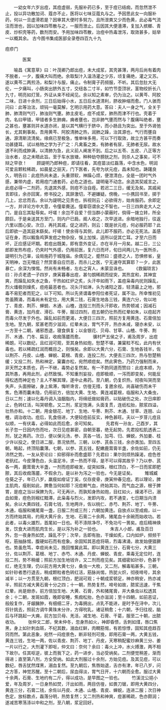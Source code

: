 <!-- { "loadSidebar": true } -->
　　一幼女年六岁出痘，其痘虚弱，先服补药已多，至于痘已结痂，而忽然泄不止，投以异功散加诃、蔻亦不止，医将以七味豆蔻丸与之。予因思此女一向服补药，何以一旦虚滑若是？因审其大便时多努力，且所泄粪又少而色黄，此必毒气流注而泄也，因以加味四苓散与之，一服而泄止。后因其大便濇滞，复加入槟榔、青皮、炒枳壳等药，数剂而安。予用加味四苓散，治痘中热毒泄泻，取效甚多，姑举一以概其余。
古今图书集成医部全录卷四百九十九

痘疹门

　　　　医案

　　喻昌《寓意草》曰：叶茂卿乃郎出痘，未大成浆，其壳甚薄，两月后尚有着肉不脱者，一夕，腹痛大叫而绝。余取梨汁入温汤灌之少苏，顷复痛绝，灌之又苏。遂以黄芩二两煎汤，和梨汁与服，痛止。令制膏子药频服，不听。其后忽肚大无伦，一夕痛叫，小肠突出脐外五寸，交纽各二寸半，如竹节壶顶状，茎物绞折长八九寸，明亮如灯笼，外证从来不经闻见。余以知之素审，仍为治之。以黄芩、阿胶二味，日进十余剂，三日后始得小水，五日后水道清利，脐收肿缩而愈。门人骇而问曰：此等治法，顽钝一毫莫解，乞明示用药大意。答曰：夫人一身之气，全关于肺，肺清则气行，肺浊则气壅。肺主皮毛，痘不成浆，肺热而津不行也。壳着于肉，名曰甲错，甲错者多生肺痈，痈者壅也，岂非肺气壅而然与？腹痛叫绝者，壅之甚也，壅甚则并水道亦闭，是以其气横行于脐中，而小肠且为突出。至于外肾弛长，尤其剩事矣。吾用黄芩、阿胶清肺之热，润肺之躁，治其源也，气行而壅自通，源清斯流清矣。缘病已至极急，惟单味多用，可以下行取效，故立方甚平而奏功甚捷耳。试以格物之学为子广之：凡禽畜之类，有肺者有尿，无肺者无尿。故水道不利而成肿满，以清肺为急，此义前人阐发不到。后之以五苓、五皮、八正等方治水者，总之未晤此旨。至于车水放塘，种种劫夺膀胱之剂，则杀人之事矣，可不辩之早欤！
　　顾諟明乃郎种痘，即请往看，其痘苗淡红磊落，中含水色，明润可爱且颗粒稀疏，如晨星之丽天，门下医者，先夸为状元痘，昌未知也。踌躇良久，明告曰：此痘热尚未退，头重颈软，神躁心烦，便泄清白，全是一团时气外感，兼带内虚，若用痘门通套药，必危之道也。諟明毫不动念。余造其契戚言之，此痘必得一二剂药，先退其外感，则痘不治自痊。若迟二三日，缓无及矣。其戚闻言即往，余亦回寓，修书投之，其辞激切，不避嫌疑。傍晚，一仆携回书至，掷于几上，忿忿而去。余以为諟明之见责也，拆视则云：必欲得方，始肯服药。余即定一方，并详论方中大意，令僮辈賷送。僮辈窃谓余之不智也，一日三四奔走大人之门，是自忘其耻辱矣。吁嗟！余岂不自爱？但当群小蒙蔽时，倘得一拨立转，所全颇巨。于是亲送其方至门，则内户已扃，阍人收之，次早送进。余暗地独行，往返六里以图心安。次日，再托其戚，促之进药，则云：既是状元痘，何必服药耶？此后即欲一造其庭末繇矣。吁嗟！使余得与其侧，此儿即不服药，亦必无死法。盖感证在身，而以鰕鱼鸡笋发痘之物杂投，悞上加悞，适所以促其亡耳。才至六日而坏，正应感证坏期。若痘出既美，即有意外变证，亦在半月一月矣。越二日，三公郎即发热布痘，仍夹时气外感，仍用前医，复六日而坏，旬日间两儿为一医所杀，諟明引为己辜，设局施药于城隍庙。余偶见之，蹙然曰：盛德之人，恐惧修省，皇天明神，岂无嘿庇？然赏善自应罚恶，而杀儿之医，宁无速夺其算耶？一夕，此医暴亡，余深为悚惕。然尚有未畅者，左右之宵人，未蒙显诛也。
　　《救偏琐言》曰：孙贞老遗一子四岁，庚寅暮春出痘，甚匀朗稀疏而绽突，其热宜和，其神宜爽，而躁乱如失水之鱼，干热如红炉之炙，头汗卒如雨下，盖痘枭毒内扰则躁乱，烈火燔极则燥炙，痘疮最恶者也。况头汗如淋，头为诸阳之首，轻清最上之地，邪毒不易犯者而犯之，以下可知。所以先贤谓毒参阳位者死证，属不治。所幸惟初见势虽腾涌，而毒尚未有定位，用大黄二钱，石膏生地各三钱，黄连六分，佐以地丁、青皮、荆芥、蝉蜕、木通、山楂，连投三剂而头汗即收，热势顿减；因减石膏、黄连，加丹皮、滑石、牛蒡，服过四剂，痘五朝仍壮热而红晕如朱，以痘起齐而毒火尽发于外也。躁乱如前而更渴，大便日三四次，照前方复用黄连、石膏倍加生地。至九朝，浆甚老而少滋润，红晕未淡，胃气不开，热亦未减，寝亦未安，以一方至十二朝，诸邪悉退，寝食俱复；以金银花、贝母、甘草、山楂、牛蒡、荆芥、木通、门冬、扁豆，收痂落靥而愈。
　　骥村严五侯之子，甫及周岁，出痘稀朗，可以数纪，且红润可观，至其身热如炮，愁楚不堪，兼窠粒不松，此内有伏毒也。若以稀疏红润而概目之，则悞矣。余即以大黄六分，石膏、生地各钱半，佐以荆芥、丹皮、山楂、蝉蜕、葛根、青皮，连投二剂，大便去三四次，热与愁楚稍缓；又投二剂，热和神定，窠囊亦松，宛然顺痘矣。然此霁色，乃药力强制而来，非天然之本质也，药一不继，毒势必复然矣。有一不韵同道而赞曰：此痘本顺，为其所愚，再用此剂，必然致悞。不知重剂妄投，痘即极顺，一泻而即变矣，何能反得松透而神定也？主人不解其理，遂中止弗药。至八朝，仍复炽热，彻夜叫哭而至失声，头面擦破，身上紫滞，悔听谗言，仿徨无措，复邀余视。尚喜破伤而未干焦，色滞而囊未隐，仍用前方，倍加大黄、生地、黄连减葛根，临服和入大桑虫，日以二剂；速以化毒丹调入油胭脂内，将绵纸做如膏药，以贴破伤之处，次日痒即止，色转红活，叫哭顿愈。又二剂，浆足饱满，头面复贯，连纸松抬，脓浆四溢，壮热亦和。十二朝，用金银花、地丁、生地、牛蒡、荆芥、木通、甘草、连翘、山楂，调治收功。痘后，乳食倍进，大便较痘前反实，神色甚旺。夫以一岁芽儿痘且似顺，一有伏毒，必得如此而后愈，余可知矣。
　　先君有一孙友，己酉岁，其长子忽一日因内伤而吐，次日见痘甚密，自朝至暮，绝无起势。先君投松肌透表二剂，犹之弗药。次日，便以保元汤，参、芪各一钱，加芎、归、蝉蜕，外加姜、桂少许以投之，使日进二服，景况依然。三朝，以参、芪各三钱，余亦类加。至四五朝，略起，终顶陷囊薄。七朝，以参、芪五钱，配嫩鹿茸膏半盏，余佐如前，仍无沛然之势。一友从旁论曰：抑邪得补而愈盛耶？先君曰：果尔则烦热躁渴，痘色苍老矾红。今皮薄色白，头温足冷，求一热而不得，是不可以得其故乎？乃以参、芪各一两，鹿茸膏大半盏，一剂而痘即峻发，绽突如珠，根红顶白，不一日而浆即肥脓，其后收痂落靥，不假余力。是以补为泻之一验也，今无是证矣。
　　雉城臧佺葵之子，年已八岁，羸瘦如疳证丁奚，仅存皮骨，庚寅仲春见痘。若以理论，脾主肌肉，瘦削如此，脾惫当何如耶？况痘赖气血，终始其功，而气血之源，根于脾胃，是痘之当以保脾为先，可无再计。而孰知身热如炮，目红如火，燥渴不已，溺血如膏，痘色则椒红黯滞，此枭毒与烈火，发即内攻，若不通变，七日期当内溃矣。余以大黄四钱，石膏七钱，生地两许，佐以桃仁、赤芍、荆芥、地丁、牛蒡、木通，临服和猪尾膏一盏，日服二剂或三剂；六朝加黄连。自放点以至成痂，以一方而终始其局，约用大黄斤余，生地、石膏二十余两，猪尾血十余碗而始收功。若此者，以毒火雄烈，首尾如一日也。苟不涤除净尽，不免功亏一篑矣。痘后精神焕发，饮食大进而肌肉生长，是以泻为补之一验也。
　　朱吉人小郎，甫及百日外，忽一夜身热如焚，躁乱不宁；次早，舌即有胎，干燥如炙，口内如炉，频频干呕，筋抽脉惕，腹硬如石而有痘象。余固知其恶痘将萌，烈毒沸涌，故发始便猖獗也。势虽危笃，幸痘尚未见，挽回惟冀此耳。即以黄连三分，石膏七分，大黄三分，佐以荆芥、葛根、地丁、赤芍、木通、丹皮、蝉蜕、青皮，乘毒无定位时，连投二剂，势不稍缓；照前方加生地钱许，又二剂而痘见矣。其细密如针砂，色甚干红，绝无生理，仍以前方用大黄七分，桑虫一大枚，又二剂，解毒垢甚多。三朝，如针砂者悉行退去，稍成颗粒者色转红活，筋脉尚惕，热犹火炽，彻夜啼号，其余减半；以一方贯至九朝，根红顶白，肥润可观；十朝成浆顿足，神亦稍安，热亦减半，照前方减大黄石膏十分之四；十一朝，热势复然，啼号如故，脓浆迅速，干焦红晕，尚是焮赤，前方倍加生地、大黄、石膏，外和猪尾膏，并大桑虫以松透其余；十二朝，发斑如霞，晚即安睡，焦痂松抬，色亦滋润；至十四朝，如前恶证，般般复作，牙龈臃肿，有细细二牙，为毒拥出，点乳不能进，是时予在浔中，次儿将针挑去，照前方调牛黄珠末分许，方得吮乳，诸证稍愈；十六朝，予归往视，脑后与环跳起一大痈，前方加贝母、羌活，减生地、石膏、干葛，服至二十朝，出脓收功。
　　张仲文二郎，癸未仲冬，忽身热如火，神即昏愦，舌刺如煤，唇口焦黑，身上如针刺血斑，不纪其数，溺血红鲜，肉瞤筋惕，有若惊悸，固知其痘趋百窍而然。第此恶象，宛然一闷痘景色，断非轻剂可挽，即用石膏一两，大黄五钱，黄连三钱，生地一两，佐以青皮、荆芥、地丁、丹皮，天寒稍配蜜炒麻黄三分、姜一片以行之，大剂灌下即呕，仲文曰：奈何？余曰：毒火上冲，水火搏激，两不相下故尔。任其呕逆，彼上而我下之，药一进步，当必受纳矣。二剂便觉稍差，渐而得进；直至第八剂，方全受纳。如此大剂服过十余剂，方始见痘。及其见痘，可以数纪，唇舌犹然煤黑，溺血复然。至九朝后，焦唇始退，舌亦有津，年已八岁，问之方答，神觉苏醒。至十二朝后，尿血得淡，胃气日开，十六朝而全愈。服过大黄十余两，石膏、生地约有二斤，得以成功，是早图之一验也。
　　竹溪沈公挹小爱，年及周岁，一日身热如焚，汗出如雨，两目仿徨，如畏刀锯，即用大黄四分，黄连三分，石膏二钱，余佐以丹皮、木通、山楂、青皮、蝉蜕，连进二服；次日神色定，放标数点，磊落分明，热势复然；又二剂热和神爽，痘甚稀疏，色亦颇润；遂减苦寒荡涤以中和之剂，至八朝，浆足回好。
